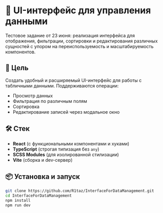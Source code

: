 # 🧪 UI-интерфейс для управления данными

Тестовое задание от 23 июня: реализация интерфейса для отображения, фильтрации, сортировки и редактирования различных сущностей с упором на переиспользуемость и масштабируемость компонентов.

## 🎯 Цель

Создать удобный и расширяемый UI-интерфейс для работы с табличными данными. Поддерживаются операции:

- Просмотр данных
- Фильтрация по различным полям
- Сортировка
- Редактирование записей через модальное окно

## 🛠️ Стек

- **React** (с функциональными компонентами и хуками)
- **TypeScript** (строгая типизация без `any`)
- **SCSS Modules** (для изолированной стилизации)
- **Vite** (сборка и dev-сервер)

## 📦 Установка и запуск

```bash
git clone https://github.com/R1taz/InterfaceForDataManagement.git
cd InterfaceForDataManagement
npm install
npm run dev
```
